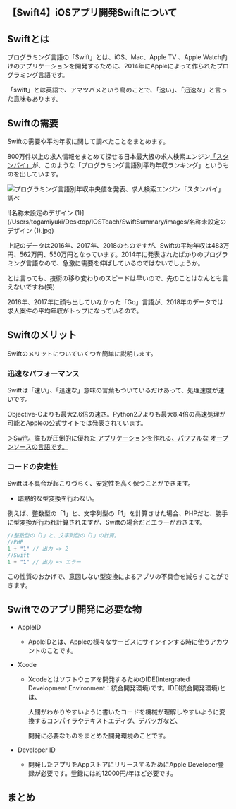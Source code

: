 ## 【Swift4】iOSアプリ開発Swiftについて

<h2>Swiftとは</h2>

プログラミング言語の「Swift」とは、iOS、Mac、Apple TV 、Apple Watch向けのアプリケーションを開発するために、2014年にAppleによって作られたプログラミング言語です。

「swift」とは英語で、アマツバメという鳥のことで、「速い」、「迅速な」と言った意味もあります。

<h2>Swiftの需要</h2>

Swiftの需要や平均年収に関して調べたことをまとめます。

800万件以上の求人情報をまとめて探せる日本最大級の求人検索エンジン<a href = "https://jp.stanby.com/">「スタンバイ」</a>が、このような「プログラミング言語別平均年収ランキング」というものを出しています。

![プログラミング言語別年収中央値を発表、求人検索エンジン「スタンバイ」調べ](/Users/togamiyuki/Desktop/IOSTeach/SwiftSummary/images/プログラミング言語別年収中央値を発表、求人検索エンジン「スタンバイ」調べ.png)

![名称未設定のデザイン (1)](/Users/togamiyuki/Desktop/IOSTeach/SwiftSummary/images/名称未設定のデザイン (1).jpg)

上記のデータは2016年、2017年、2018のものですが、Swiftの平均年収は483万円、562万円、550万円となっています。2014年に発表されたばかりのプログラミング言語なので、急激に需要を伸ばしているのではないでしょうか。

とは言っても、技術の移り変わりのスピードは早いので、先のことはなんとも言えないですね(笑)

2016年、2017年に顔も出していなかった「Go」言語が、2018年のデータでは求人案件の平均年収がトップになっているので。

<h2>Swiftのメリット</h2>

Swiftのメリットについていくつか簡単に説明します。

<h3>迅速なパフォーマンス</h3>

Swiftは「速い」、「迅速な」意味の言葉もついているだけあって、処理速度が速いです。

Objective-Cよりも最大2.6倍の速さ。Python2.7よりも最大8.4倍の高速処理が可能とAppleの公式サイトでは発表されています。

<a href = "https://www.apple.com/jp/swift/">＞Swift。誰もが圧倒的に優れた アプリケーションを作れる、パワフルな オープンソースの言語です。</a>

<h3>コードの安定性</h3>

Swiftは不具合が起こりづらく、安定性を高く保つことができます。

* 暗黙的な型変換を行わない。

例えば、整数型の「1」と、文字列型の「1」を計算させた場合、PHPだと、勝手に型変換が行われ計算されますが、Swiftの場合だとエラーがおきます。

```swift
//整数型の「1」と、文字列型の「1」の計算。
//PHP
1 + "1" // 出力 => 2
//Swift
1 + "1" // 出力 => エラー
```

この性質のおかげで、意図しない型変換によるアプリの不具合を減らすことができます。

<h2>Swiftでのアプリ開発に必要な物</h2>

* AppleID

  * AppleIDとは、Appleの様々なサービスにサインインする時に使うアカウントのことです。

* Xcode

  * Xcodeとはソフトウェアを開発するためのIDE(Intergrated Development Environment：統合開発環境)です。IDE(統合開発環境)とは、

    人間がわかりやすいように書いたコードを機械が理解しやすいように変換するコンパイラやテキストエディダ、デバッガなど、

    開発に必要なものをまとめた開発環境のことです。

* Developer ID

  * 開発したアプリをAppストアにリリースするためにApple Developer登録が必要です。登録には約12000円/年ほど必要です。



<h2>まとめ</h2>

